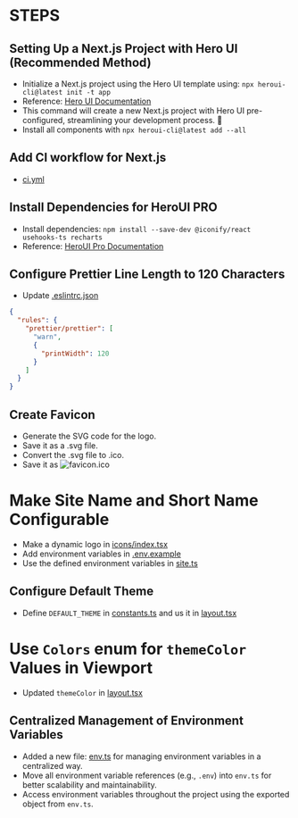 # STEPS

## Setting Up a Next.js Project with Hero UI (Recommended Method)

* Initialize a Next.js project using the Hero UI template using: `npx heroui-cli@latest init -t app`
* Reference: [Hero UI Documentation](https://www.heroui.com/docs/frameworks/nextjs#heroui-cli-recommended)
* This command will create a new Next.js project with Hero UI pre-configured, streamlining your development process. 🚀
* Install all components with `npx heroui-cli@latest add --all`

## Add CI workflow for Next.js

* [ci.yml](../../.github/workflows/ci.yml)

## Install Dependencies for HeroUI PRO

* Install dependencies: `npm install --save-dev @iconify/react usehooks-ts recharts`
* Reference: [HeroUI Pro Documentation](https://www.heroui.pro/documentation)

## Configure Prettier Line Length to 120 Characters

* Update [.eslintrc.json](../../.eslintrc.json)

```json
{
  "rules": {
    "prettier/prettier": [
      "warn",
      {
        "printWidth": 120
      }
    ]
  }
}
```

## Create Favicon

* Generate the SVG code for the logo.
* Save it as a .svg file.
* Convert the .svg file to .ico.
* Save it as ![favicon.ico](../../public/favicon.ico)

# Make Site Name and Short Name Configurable

* Make a dynamic logo in [icons/index.tsx](../../modules/global/components/icons/index.tsx)
* Add environment variables in [.env.example](../../.env.example)
* Use the defined environment variables in [site.ts](../../modules/global/config/site.ts)

## Configure Default Theme

* Define `DEFAULT_THEME` in [constants.ts](../../modules/theme/constants.ts) and us it in [layout.tsx](../../app/layout.tsx)

# Use `Colors` enum for `themeColor` Values in Viewport

* Updated `themeColor` in [layout.tsx](../../app/layout.tsx)

## Centralized Management of Environment Variables

* Added a new file: [env.ts](../../modules/global/config/env.ts) for managing environment variables in a centralized way.
* Move all environment variable references (e.g., `.env`) into `env.ts` for better scalability and maintainability.
* Access environment variables throughout the project using the exported object from `env.ts`.
